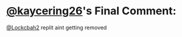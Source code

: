 # [@kaycering26](https://replit.com/@kaycering26)'s Final Comment:

[@Lockcbah2](https://replit.com/@Lockcbah2) replit aint getting removed